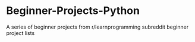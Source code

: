 # Beginner-Projects-Python
A series of beginner projects from r/learnprogramming subreddit beginner project lists
